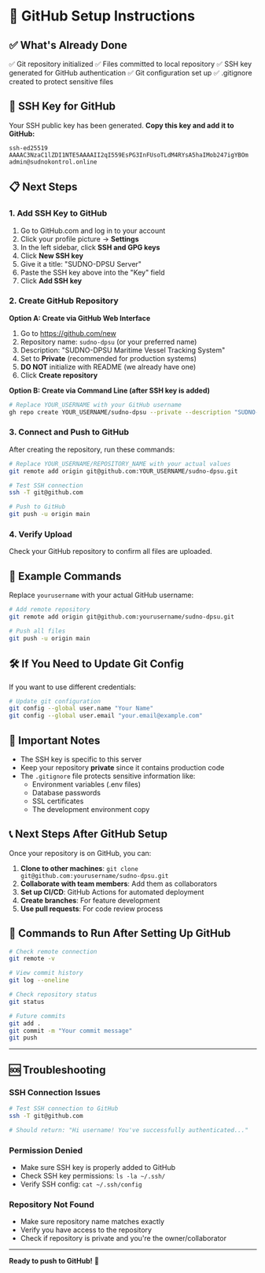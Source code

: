 # 🚀 GitHub Setup Instructions

## ✅ What's Already Done

✅ Git repository initialized
✅ Files committed to local repository
✅ SSH key generated for GitHub authentication
✅ Git configuration set up
✅ .gitignore created to protect sensitive files

## 🔑 SSH Key for GitHub

Your SSH public key has been generated. **Copy this key and add it to GitHub:**

```
ssh-ed25519 AAAAC3NzaC1lZDI1NTE5AAAAII2qI559EsPG3InFUsoTLdM4RYsA5haIMob247igYBOm admin@sudnokontrol.online
```

## 📋 Next Steps

### 1. Add SSH Key to GitHub

1. Go to GitHub.com and log in to your account
2. Click your profile picture → **Settings**
3. In the left sidebar, click **SSH and GPG keys**
4. Click **New SSH key**
5. Give it a title: "SUDNO-DPSU Server"
6. Paste the SSH key above into the "Key" field
7. Click **Add SSH key**

### 2. Create GitHub Repository

**Option A: Create via GitHub Web Interface**
1. Go to https://github.com/new
2. Repository name: `sudno-dpsu` (or your preferred name)
3. Description: "SUDNO-DPSU Maritime Vessel Tracking System"
4. Set to **Private** (recommended for production systems)
5. **DO NOT** initialize with README (we already have one)
6. Click **Create repository**

**Option B: Create via Command Line (after SSH key is added)**
```bash
# Replace YOUR_USERNAME with your GitHub username
gh repo create YOUR_USERNAME/sudno-dpsu --private --description "SUDNO-DPSU Maritime Vessel Tracking System"
```

### 3. Connect and Push to GitHub

After creating the repository, run these commands:

```bash
# Replace YOUR_USERNAME/REPOSITORY_NAME with your actual values
git remote add origin git@github.com:YOUR_USERNAME/sudno-dpsu.git

# Test SSH connection
ssh -T git@github.com

# Push to GitHub
git push -u origin main
```

### 4. Verify Upload

Check your GitHub repository to confirm all files are uploaded.

## 🔧 Example Commands

Replace `yourusername` with your actual GitHub username:

```bash
# Add remote repository
git remote add origin git@github.com:yourusername/sudno-dpsu.git

# Push all files
git push -u origin main
```

## 🛠️ If You Need to Update Git Config

If you want to use different credentials:

```bash
# Update git configuration
git config --global user.name "Your Name"
git config --global user.email "your.email@example.com"
```

## 🚨 Important Notes

- The SSH key is specific to this server
- Keep your repository **private** since it contains production code
- The `.gitignore` file protects sensitive information like:
  - Environment variables (.env files)
  - Database passwords
  - SSL certificates
  - The development environment copy

## 📞 Next Steps After GitHub Setup

Once your repository is on GitHub, you can:

1. **Clone to other machines**: `git clone git@github.com:yourusername/sudno-dpsu.git`
2. **Collaborate with team members**: Add them as collaborators
3. **Set up CI/CD**: GitHub Actions for automated deployment
4. **Create branches**: For feature development
5. **Use pull requests**: For code review process

## 🎯 Commands to Run After Setting Up GitHub

```bash
# Check remote connection
git remote -v

# View commit history
git log --oneline

# Check repository status
git status

# Future commits
git add .
git commit -m "Your commit message"
git push
```

---

## 🆘 Troubleshooting

### SSH Connection Issues
```bash
# Test SSH connection to GitHub
ssh -T git@github.com

# Should return: "Hi username! You've successfully authenticated..."
```

### Permission Denied
- Make sure SSH key is properly added to GitHub
- Check SSH key permissions: `ls -la ~/.ssh/`
- Verify SSH config: `cat ~/.ssh/config`

### Repository Not Found
- Make sure repository name matches exactly
- Verify you have access to the repository
- Check if repository is private and you're the owner/collaborator

---

**Ready to push to GitHub!** 🚀